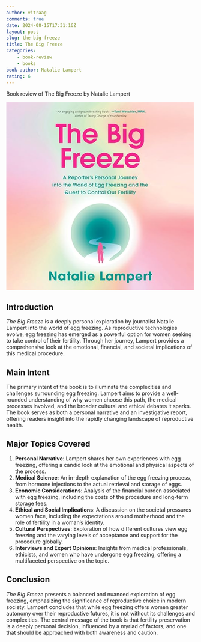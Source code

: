 ```yaml
---
author: vitraag
comments: true
date: 2024-08-15T17:31:16Z
layout: post
slug: the-big-freeze 
title: The Big Freeze
categories:
    - book-review
    - books
book-author: Natalie Lampert
rating: 6
---
```

Book review of The Big Freeze by Natalie Lampert

![The Big Freeze](/assets/images/books/the-big-freeze.jpg)

## Introduction
*The Big Freeze* is a deeply personal exploration by journalist Natalie Lampert into the world of egg freezing. As reproductive technologies evolve, egg freezing has emerged as a powerful option for women seeking to take control of their fertility. Through her journey, Lampert provides a comprehensive look at the emotional, financial, and societal implications of this medical procedure.

## Main Intent
The primary intent of the book is to illuminate the complexities and challenges surrounding egg freezing. Lampert aims to provide a well-rounded understanding of why women choose this path, the medical processes involved, and the broader cultural and ethical debates it sparks. The book serves as both a personal narrative and an investigative report, offering readers insight into the rapidly changing landscape of reproductive health.

## Major Topics Covered
1. **Personal Narrative**: Lampert shares her own experiences with egg freezing, offering a candid look at the emotional and physical aspects of the process.
2. **Medical Science**: An in-depth explanation of the egg freezing process, from hormone injections to the actual retrieval and storage of eggs.
3. **Economic Considerations**: Analysis of the financial burden associated with egg freezing, including the costs of the procedure and long-term storage fees.
4. **Ethical and Social Implications**: A discussion on the societal pressures women face, including the expectations around motherhood and the role of fertility in a woman’s identity.
5. **Cultural Perspectives**: Exploration of how different cultures view egg freezing and the varying levels of acceptance and support for the procedure globally.
6. **Interviews and Expert Opinions**: Insights from medical professionals, ethicists, and women who have undergone egg freezing, offering a multifaceted perspective on the topic.

## Conclusion
*The Big Freeze* presents a balanced and nuanced exploration of egg freezing, emphasizing the significance of reproductive choice in modern society. Lampert concludes that while egg freezing offers women greater autonomy over their reproductive futures, it is not without its challenges and complexities. The central message of the book is that fertility preservation is a deeply personal decision, influenced by a myriad of factors, and one that should be approached with both awareness and caution.
